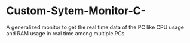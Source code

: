 # Custom-Sytem-Monitor-C-
A generalized monitor to get the real time data of the PC like CPU usage and RAM usage in real time among multiple PCs
